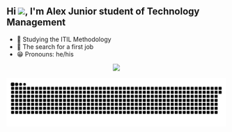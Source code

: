 ## Hi <img src="https://c.tenor.com/WX8OXgN5VpMAAAAi/waving-wave-hello.gif" width="30px">, I'm Alex Junior student of Technology Management

- 📖 Studying the ITIL Methodology
- 👔 The search for a first job
- 😁 Pronouns: he/his

<div align="center">
  <a href="https://github.com/alexjuniorr">
  <img height="180em" src="https://github-readme-stats.vercel.app/api?username=alexjuniorr&show_icons=true&theme=midnight-purple&include_all_commits=true&count_private=true"/>
</div>
  
![Snake animation](https://github.com/alexjuniorr/alexjuniorr/blob/output/github-contribution-grid-snake.svg)
